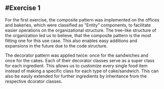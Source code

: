 #Exercise 1
--------
For the first exercise, the composite pattern was implemented on the offices
and bakeries, which were classified as "Entity" components, to facilitate easier operations
on the organizational structure. The tree-like structure of the organization led us to believe,
that the composite pattern is the most fitting one for this use case. This also enables easy additions
and expansions in the future due to the code structure.

The decorator pattern was applied twice: once for the sandwiches and once for the cakes. Each of their
decorator classes serve as a super class for each ingredient. This allows us to customize
every single food item instead of making a specific class for each type of cake/sandwich. This
can also be easily extended for further ingredients by inheritance from the respective dcorator classes.